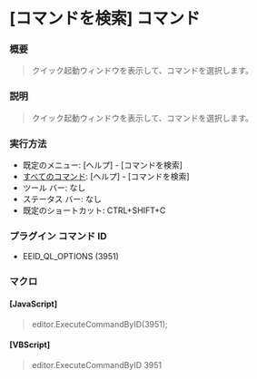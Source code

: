 # \[コマンドを検索\] コマンド

### 概要

> クイック起動ウィンドウを表示して、コマンドを選択します。

### 説明

> クイック起動ウィンドウを表示して、コマンドを選択します。

### 実行方法

- 既定のメニュー: \[ヘルプ\] \- \[コマンドを検索\]
- [すべてのコマンド](../../glossary/allcommands): \[ヘルプ\] \- \[コマンドを検索\]
- ツール バー: なし
- ステータス バー: なし
- 既定のショートカット: CTRL+SHIFT+C

### プラグイン コマンド ID

- EEID\_QL\_OPTIONS (3951)

### マクロ

#### \[JavaScript\]

> editor.ExecuteCommandByID(3951);

#### \[VBScript\]

> editor.ExecuteCommandByID 3951